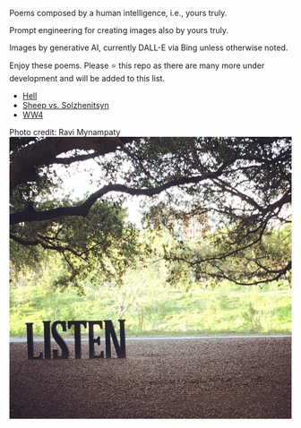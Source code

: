 Poems composed by a human intelligence, i.e., yours truly.

Prompt engineering for creating images also by yours truly.
  
Images by generative AI, currently DALL-E via Bing unless otherwise noted.

Enjoy these poems. Please :star: this repo as there are many more under development and will be added to this list.

- [Hell](https://github.com/mynampaty/listening-to-lines/tree/main/poems/Hell.md)
- [Sheep vs. Solzhenitsyn](https://github.com/mynampaty/listening-to-lines/blob/main/poems/Lies.md)
- [WW4](https://github.com/mynampaty/listening-to-lines/blob/main/poems/WW4.md)

Photo credit: Ravi Mynampaty  
<img src="poems/assets/images/listen1.jpeg" alt="Listen" title="Listen Carefully">
